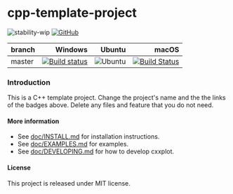 # cpp-template-project

![stability-wip](https://img.shields.io/badge/stability-work_in_progress-lightgrey.svg)
[![GitHub](https://img.shields.io/github/license/avramidis/cxxplot)](https://github.com/avramidis/cpp-template-project/blob/master/LICENSE)



branch | Windows | Ubuntu | macOS
| :--- | ---: | ---: | ---: |
| master | [![Build status](https://ci.appveyor.com/api/projects/status/1b5kmevuiem6qh78/branch/master?svg=true)](https://ci.appveyor.com/project/avramidis/cpp-template-project/branch/master) | ![Ubuntu](https://github.com/avramidis/cpp-template-project/workflows/CMake/badge.svg) | [![Build Status](https://travis-ci.org/avramidis/cpp-template-project.svg?branch=master)](https://travis-ci.org/avramidis/cpp-template-project/branches)

### Introduction
This is a C++ template project. Change the project's name and the the links of the badges above.
Delete any files and feature that you do not need.

#### More information
* See [doc/INSTALL.md](doc/INSTALL.md) for installation instructions.
* See [doc/EXAMPLES.md](doc/EXAMPLES.md) for examples.
* See [doc/DEVELOPING.md](doc/DEVELOPING.md) for how to develop cxxplot.

#### License
This project is released under MIT license.
